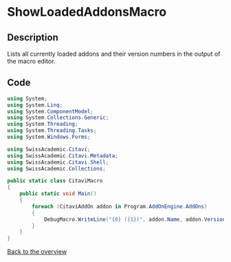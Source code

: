 # ShowLoadedAddonsMacro

## Description

Lists all currently loaded addons and their version numbers in the output of the macro editor.

## Code

```csharp
using System;
using System.Linq;
using System.ComponentModel;
using System.Collections.Generic;
using System.Threading;
using System.Threading.Tasks;
using System.Windows.Forms;

using SwissAcademic.Citavi;
using SwissAcademic.Citavi.Metadata;
using SwissAcademic.Citavi.Shell;
using SwissAcademic.Collections;

public static class CitaviMacro
{
    public static void Main()
    {
        foreach (CitaviAddOn addon in Program.AddOnEngine.AddOns)
        {
            DebugMacro.WriteLine("{0} ({1})", addon.Name, addon.Version.ToString());
        }
    }
}
```

[Back to the overview](/../../)
